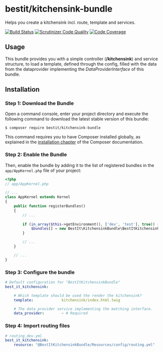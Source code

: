 # bestit/kitchensink-bundle

Helps you create a kitchensink incl. route, template and services.

[![Build Status](https://scrutinizer-ci.com/g/bestit/symfony-kitchensink-bundle/badges/build.png?b=master)](https://scrutinizer-ci.com/g/bestit/symfony-kitchensink-bundle/build-status/master)
[![Scrutinizer Code Quality](https://scrutinizer-ci.com/g/bestit/symfony-kitchensink-bundle/badges/quality-score.png?b=master)](https://scrutinizer-ci.com/g/bestit/symfony-kitchensink-bundle/?branch=master)
[![Code Coverage](https://scrutinizer-ci.com/g/bestit/symfony-kitchensink-bundle/badges/coverage.png?b=master)](https://scrutinizer-ci.com/g/bestit/symfony-kitchensink-bundle/?branch=master)
## Usage

This bundle provides you with a simple controller (**/kitchensink**) and service structure, to load a template, 
defined through the config, filled with the data from the dataprovider implementing the _DataProviderInterface_ of this
 bundle. 

## Installation

### Step 1: Download the Bundle

Open a command console, enter your project directory and execute the
following command to download the latest stable version of this bundle:

```console
$ composer require bestit/kitchensink-bundle
```

This command requires you to have Composer installed globally, as explained
in the [installation chapter](https://getcomposer.org/doc/00-intro.md)
of the Composer documentation.

### Step 2: Enable the Bundle

Then, enable the bundle by adding it to the list of registered bundles
in the `app/AppKernel.php` file of your project:

```php
<?php
// app/AppKernel.php

// ...
class AppKernel extends Kernel
{
    public function registerBundles()
    {
        // ...
        
        if (in_array($this->getEnvironment(), ['dev', 'test'], true)) {
            $bundles[] = new BestIt\KitchensinkBundle\BestItKitchensinkBundle();
        }        

        // ...
    }

    // ...
}
```

### Step 3: Configure the bundle

```yaml
# Default configuration for "BestItKitchensinkBundle"
best_it_kitchensink:

    # Which template should be used the render the kitchensink?
    template:             kitchensink/index.html.twig

    # The data provider service implementing the matching interface.
    data_provider:        ~ # Required
```

### Step 4: Import routing files

```yaml
# routing_dev.yml
best_it_kitchensink:
    resource: "@BestItKitchensinkBundle/Resources/config/routing.yml"
```

